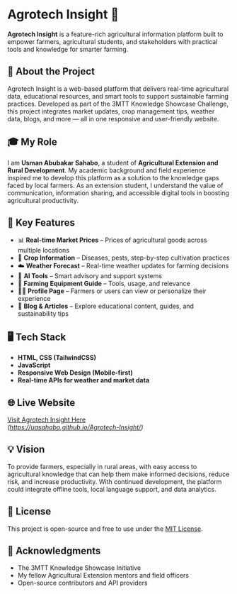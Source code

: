 # Agrotech Insight 🌾

**Agrotech Insight** is a feature-rich agricultural information platform built to empower farmers, agricultural students, and stakeholders with practical tools and knowledge for smarter farming.

## 🌟 About the Project

Agrotech Insight is a web-based platform that delivers real-time agricultural data, educational resources, and smart tools to support sustainable farming practices. Developed as part of the 3MTT Knowledge Showcase Challenge, this project integrates market updates, crop management tips, weather data, blogs, and more — all in one responsive and user-friendly website.

## 🎓 My Role

I am **Usman Abubakar Sahabo**, a student of **Agricultural Extension and Rural Development**. My academic background and field experience inspired me to develop this platform as a solution to the knowledge gaps faced by local farmers. As an extension student, I understand the value of communication, information sharing, and accessible digital tools in boosting agricultural productivity.

## 🧩 Key Features

- 📊 **Real-time Market Prices** – Prices of agricultural goods across multiple locations
- 🌿 **Crop Information** – Diseases, pests, step-by-step cultivation practices
- ☁️ **Weather Forecast** – Real-time weather updates for farming decisions
- 🧠 **AI Tools** – Smart advisory and support systems
- 🧰 **Farming Equipment Guide** – Tools, usage, and relevance
- 🧑‍🌾 **Profile Page** – Farmers or users can view or personalize their experience
- 📝 **Blog & Articles** – Explore educational content, guides, and sustainability tips

## 🖥️ Tech Stack

- **HTML, CSS (TailwindCSS)**
- **JavaScript**
- **Responsive Web Design (Mobile-first)**
- **Real-time APIs for weather and market data**

## 🌐 Live Website

[Visit Agrotech Insight Here](#)  
*(https://uasahabo.github.io/Agrotech-Insight/)*

## 💡 Vision

To provide farmers, especially in rural areas, with easy access to agricultural knowledge that can help them make informed decisions, reduce risk, and increase productivity. With continued development, the platform could integrate offline tools, local language support, and data analytics.

## 📜 License

This project is open-source and free to use under the [MIT License](LICENSE).

## 🤝 Acknowledgments

- The 3MTT Knowledge Showcase Initiative
- My fellow Agricultural Extension mentors and field officers
- Open-source contributors and API providers
